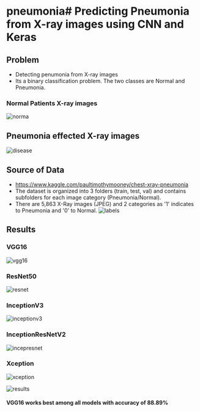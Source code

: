 # pneumonia# Predicting Pneumonia from X-ray images using CNN and Keras
## Problem
- Detecting penumonia from X-ray images
- Its a binary classification problem. The two classes are Normal and Pneumonia.
### Normal Patients X-ray images
![norma](https://user-images.githubusercontent.com/24571705/40785432-1bc72fe8-6506-11e8-8aa2-c69d7fbede70.png)
## Pneumonia effected X-ray images
![disease](https://user-images.githubusercontent.com/24571705/40785491-3467e272-6506-11e8-80b5-a85eb96c5db4.png)
## Source of Data
- https://www.kaggle.com/paultimothymooney/chest-xray-pneumonia
- The dataset is organized into 3 folders (train, test, val) and contains subfolders for each image category (Pneumonia/Normal).
- There are 5,863 X-Ray images (JPEG) and 2 categories as '1' indicates to Pneumonia and '0' to Normal.
![labels](https://user-images.githubusercontent.com/24571705/40785506-3fc2c6aa-6506-11e8-9533-bec4696f9391.png)
## Results
### VGG16
![vgg16](https://user-images.githubusercontent.com/24571705/40785519-4cfa130a-6506-11e8-8dfa-0864162f52ce.png)
### ResNet50
![resnet](https://user-images.githubusercontent.com/24571705/40785532-5374f4d4-6506-11e8-8743-22cd3f9dd6b7.png)
### InceptionV3
![inceptionv3](https://user-images.githubusercontent.com/24571705/40785545-5e497e34-6506-11e8-9308-ef8b23cad849.png)
### InceptionResNetV2
![incepresnet](https://user-images.githubusercontent.com/24571705/40785562-6574dd48-6506-11e8-8749-2314a3962422.png)
### Xception
![xception](https://user-images.githubusercontent.com/24571705/40785568-6d12be9e-6506-11e8-8319-c55371153039.png)

![results](https://user-images.githubusercontent.com/24571705/40785578-74e0cc24-6506-11e8-968a-a29761fd5446.PNG)
#### VGG16 works best among all models with accuracy of 88.89%
